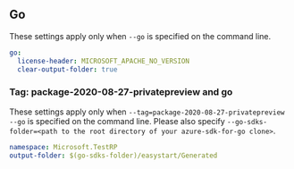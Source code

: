 ## Go

These settings apply only when `--go` is specified on the command line.

```yaml $(go)
go:
  license-header: MICROSOFT_APACHE_NO_VERSION
  clear-output-folder: true
```

### Tag: package-2020-08-27-privatepreview and go

These settings apply only when `--tag=package-2020-08-27-privatepreview --go` is specified on the command line.
Please also specify `--go-sdks-folder=<path to the root directory of your azure-sdk-for-go clone>`.

```yaml $(tag) == 'package-2020-08-27-privatepreview' && $(go)
namespace: Microsoft.TestRP
output-folder: $(go-sdks-folder)/easystart/Generated
```
